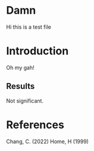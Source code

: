 # Damn
Hi this is a test file

# Introduction

Oh my gah!

## Results
Not significant.

# References

Chang, C. (2022)
Home, H (1999)
